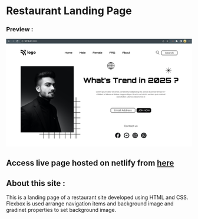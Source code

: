 # Restaurant Landing Page

### Preview : 
![Image](https://github.com/suryauppalapati/ecommerce-landing-page/blob/main/assets/Output.png)

## Access live page hosted on netlify from [here](https://ecommerce-home-page.netlify.app/)

## About this site :
This is a landing page of a restaurant site developed using HTML and CSS. Flexbox is used arrange navigation items and background image and gradinet properties to set background image.